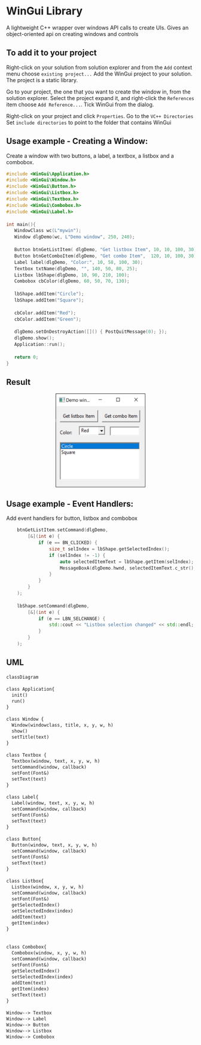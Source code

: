 # WinGui Library
 
 A lightweight C++ wrapper over windows API calls to create UIs.
 Gives an object-oriented api on creating windows and controls
 
## To add it to your project
Right-click on your solution from solution explorer and from the `Add` context menu choose `existing project...`
Add the WinGui project to your solution. The project is a static library.

Go to your project, the one that you want to create the window in, from the solution explorer.
Select the project expand it, and right-click the `References` item
choose `Add Reference...`. Tick WinGui from the dialog.

Right-click on your project and click `Properties`. Go to the `VC++ Directories`
Set `include directories` to point to the folder that contains WinGui

## Usage example - Creating a Window:
Create a window with two buttons, a label, a textbox, a listbox and a combobox.
 ```cpp
#include <WinGui\Application.h>
#include <WinGui\Window.h>
#include <WinGui\Button.h>
#include <WinGui\Listbox.h>
#include <WinGui\Textbox.h>
#include <WinGui\Combobox.h>
#include <WinGui\Label.h>

int main(){
    WindowClass wc(L"mywin");
    Window dlgDemo(wc, L"Demo window", 250, 240);

    Button btnGetListItem( dlgDemo, "Get listbox Item", 10, 10, 100, 30);
    Button btnGetComboItem(dlgDemo, "Get combo Item",  120, 10, 100, 30);
    Label label(dlgDemo, "Color:", 10, 58, 100, 30);
    Textbox txtName(dlgDemo, "", 140, 50, 80, 25);
    Listbox lbShape(dlgDemo, 10, 90, 210, 100);
    Combobox cbColor(dlgDemo, 60, 50, 70, 130);

    lbShape.addItem("Circle");
    lbShape.addItem("Square");

    cbColor.addItem("Red");
    cbColor.addItem("Green");
      
    dlgDemo.setOnDestroyAction([]() { PostQuitMessage(0); });
    dlgDemo.show();
    Application::run();
	
	return 0;
}
```

## Result 

<p align="center">
<img src="https://github.com/lefterise/WindowsGUICpp/blob/main/doc/screenshot1.png?raw=true" width="240" height="250"></img>
</p>

## Usage example - Event Handlers:
Add event handlers for button, listbox and combobox

```cpp
    btnGetListItem.setCommand(dlgDemo,
        [&](int e) {
            if (e == BN_CLICKED) {
                size_t selIndex = lbShape.getSelectedIndex();
                if (selIndex != -1) {
                    auto selectedItemText = lbShape.getItem(selIndex);
                    MessageBoxA(dlgDemo.hwnd, selectedItemText.c_str(), "Information", MB_OK);
                }
            }
        }
    );
    
    lbShape.setCommand(dlgDemo,
        [&](int e) {
            if (e == LBN_SELCHANGE) {
                std::cout << "Listbox selection changed" << std::endl;
            }
        }
    );
```

## UML

```mermaid 
classDiagram

class Application{
  init()
  run()
}

class Window {
  Window(windowclass, title, x, y, w, h)
  show()
  setTitle(text)
}

class Textbox {
  Textbox(window, text, x, y, w, h)
  setCommand(window, callback)
  setFont(Font&)
  setText(text)
}

class Label{
  Label(window, text, x, y, w, h)
  setCommand(window, callback)
  setFont(Font&)
  setText(text)
}

class Button{
  Button(window, text, x, y, w, h)
  setCommand(window, callback)
  setFont(Font&)
  setText(text)
}

class Listbox{
  Listbox(window, x, y, w, h)
  setCommand(window, callback)
  setFont(Font&)
  getSelectedIndex()
  setSelectedIndex(index)
  addItem(text)
  getItem(index)
}


class Combobox{
  Combobox(window, x, y, w, h)
  setCommand(window, callback)
  setFont(Font&)
  getSelectedIndex()
  setSelectedIndex(index)
  addItem(text)
  getItem(index)
  setText(text)
}

Window--> Textbox
Window--> Label
Window--> Button
Window--> Listbox
Window--> Combobox
```
